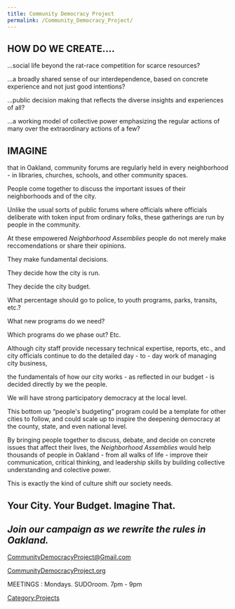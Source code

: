 ```yaml
---
title: Community Democracy Project
permalink: /Community_Democracy_Project/
---
```


HOW DO WE CREATE....
--------------------

...social life beyond the rat-race competition for scarce resources?

...a broadly shared sense of our interdependence, based on concrete experience and not just good intentions?

...public decision making that reflects the diverse insights and experiences of all?

...a working model of collective power emphasizing the regular actions of many over the extraordinary actions of a few?

IMAGINE
-------

that in Oakland, community forums are regularly held in every neighborhood - in libraries, churches, schools, and other community spaces.

People come together to discuss the important issues of their neighborhoods and of the city.

Unlike the usual sorts of public forums where officials where officials deliberate with token input from ordinary folks, these gatherings are run by people in the community.

At these empowered *Neighborhood Assemblies* people do not merely make reccomendations or share their opinions.

They make fundamental decisions.

They decide how the city is run.

They decide the city budget.

What percentage should go to police, to youth programs, parks, transits, etc.?

What new programs do we need?

Which programs do we phase out? Etc.

Although city staff provide necessary technical expertise, reports, etc., and city officials continue to do the detailed day - to - day work of managing city business,

the fundamentals of how our city works - as reflected in our budget - is decided directly by we the people.

We will have strong participatory democracy at the local level.

This bottom up “people's budgeting” program could be a template for other cities to follow, and could scale up to inspire the deepening democracy at the county, state, and even national level.

By bringing people together to discuss, debate, and decide on concrete issues that affect their lives, the *Neighborhood Assemblies* would help thousands of people in Oakland - from all walks of life - improve their communication, critical thinking, and leadership skills by building collective understanding and colective power.

This is exactly the kind of culture shift our society needs.

Your City. Your Budget. Imagine That.
-------------------------------------

*Join our campaign as we rewrite the rules in Oakland.*
-------------------------------------------------------

CommunityDemocracyProject@Gmail.com

<span class="plainlinks">[CommunityDemocracyProject.org](http://www.communitydemocracyproject.org)</span>

MEETINGS : Mondays. SUDOroom. 7pm - 9pm

[Category:Projects](/Category:Projects "wikilink")
